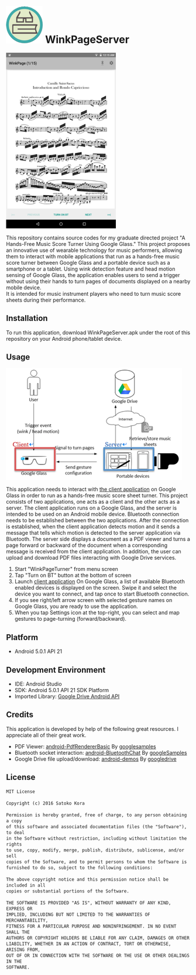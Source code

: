 # <img src="icon.png" width="100"> WinkPageServer

<img src="scr2.png" width="300">

This repository contains source codes for my graduate directed project "A Hands-Free Music Score Turner Using Google Glass."
This project proposes an innovative use of wearable technology for music performers, 
allowing them to interact with mobile applications that run as a hands-free music score turner 
between Google Glass and a portable device such as a smartphone or a tablet. 
Using wink detection feature and head motion sensing of Google Glass, 
the application enables users to send a trigger without using their hands to turn pages of documents displayed on a nearby mobile device.  
It is intended for music instrument players who need to turn music score sheets during their performance. 


## Installation

To run this application, download WinkPageServer.apk under the root of this repository on your Android phone/tablet device.

## Usage

![](scr3.png)

This application needs to interact with [the client application](https://github.com/satokora/WinkPageGlass) on Google Glass
in order to run as a hands-free music score sheet turner. This project consists of two applications, 
one acts as a client and the other acts as a server. The client application runs on a Google Glass, 
and the server is intended to be used on an Android mobile device. Bluetooth connection needs to be established 
between the two applications. After the connection is established, 
when the client application detects motion and it sends a message that tells which motion is detected to the server application 
via Bluetooth. The server side displays a document as a PDF viewer and turns a page forward or backward of the document 
when a corresponding message is received from the client application.  In addition, the user can upload and download PDF files 
interacting with Google Drive services.

1. Start "WinkPageTurner" from menu screen
2. Tap "Turn on BT" button at the bottom of screen
3. Launch [client application](https://github.com/satokora/WinkPageGlass) On Google Glass, a list of available Bluetooth enabled devices is displayed on the screen. Swipe it and select the device you want to connect,
and tap once to start Bluetooth connection.
4. If you see right/left arrow screen with selected gesture names on Google Glass, you are ready to use the application.
5. When you tap Settings icon at the top-right, you can select and map gestures to page-turning (forward/backward).

## Platform
* Android 5.0.1 API 21

## Development Environment
* IDE: Android Studio
* SDK: Android 5.0.1 API 21 SDK Platform
* Imported Library: [Google Drive Android API](https://developers.google.com/drive/android/)

## Credits

This application is developed by help of the following great resources.
I appreciate all of their great work.
* PDF Viewer: [android-PdfRendererBasic](https://github.com/googlesamples/android-PdfRendererBasic) By [googlesamples](https://github.com/googlesamples)
* Bluetooth socket interaction: [android-BluetoothChat](https://github.com/googlesamples/android-BluetoothChat) By [googleSamples](https://github.com/googlesamples)
* Google Drive file upload/download: [android-demos](https://github.com/googledrive/android-demos) By [googledrive](https://github.com/googledrive)

## License
```
MIT License

Copyright (c) 2016 Satoko Kora

Permission is hereby granted, free of charge, to any person obtaining a copy
of this software and associated documentation files (the "Software"), to deal
in the Software without restriction, including without limitation the rights
to use, copy, modify, merge, publish, distribute, sublicense, and/or sell
copies of the Software, and to permit persons to whom the Software is
furnished to do so, subject to the following conditions:

The above copyright notice and this permission notice shall be included in all
copies or substantial portions of the Software.

THE SOFTWARE IS PROVIDED "AS IS", WITHOUT WARRANTY OF ANY KIND, EXPRESS OR
IMPLIED, INCLUDING BUT NOT LIMITED TO THE WARRANTIES OF MERCHANTABILITY,
FITNESS FOR A PARTICULAR PURPOSE AND NONINFRINGEMENT. IN NO EVENT SHALL THE
AUTHORS OR COPYRIGHT HOLDERS BE LIABLE FOR ANY CLAIM, DAMAGES OR OTHER
LIABILITY, WHETHER IN AN ACTION OF CONTRACT, TORT OR OTHERWISE, ARISING FROM,
OUT OF OR IN CONNECTION WITH THE SOFTWARE OR THE USE OR OTHER DEALINGS IN THE
SOFTWARE.
```
